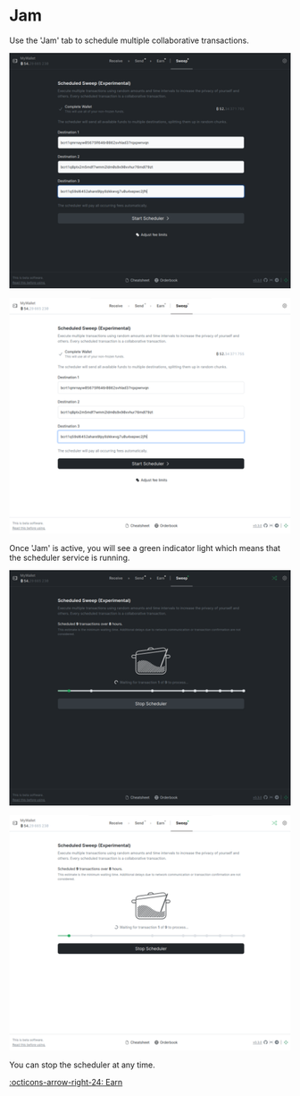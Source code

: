 # Jam

Use the 'Jam' tab to schedule multiple collaborative transactions.

![](../assets/interface/jam.png#only-dark)

![](../assets/interface/jam-light.png#only-light)

Once 'Jam' is active, you will see a green indicator light which means that the
scheduler service is running.

![](../assets/interface/jam-running.png#only-dark)

![](../assets/interface/jam-running-light.png#only-light)

You can stop the scheduler at any time.

[:octicons-arrow-right-24: Earn][earn]

[earn]: 03-earn.md
